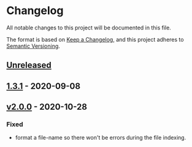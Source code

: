 # Changelog

All notable changes to this project will be documented in this file.

The format is based on [Keep a Changelog](https://keepachangelog.com/en/1.0.0/),
and this project adheres to [Semantic Versioning](https://semver.org/spec/v2.0.0.html).

## [Unreleased]

## [1.3.1] - 2020-09-08

## [v2.0.0] - 2020-10-28

### Fixed

- format a file-name so there won't be errors during the file indexing.

[unreleased]: https://github.com/meateam/search-service/compare/v1.3.1...HEAD
[1.3.1]: https://github.com/meateam/search-service/compare/v1.3...v1.3.1
[v2.0.0]: https://github.com/meateam/search-service/compare/v1.3.1...v2.0.0
